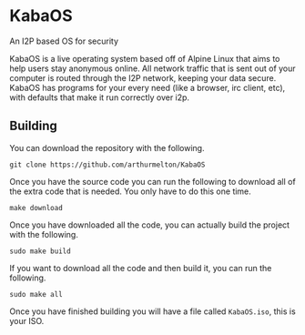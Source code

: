 # KabaOS
An I2P based OS for security

KabaOS is a live operating system based off of Alpine Linux that aims to help
users stay anonymous online. All network traffic that is sent out of your
computer is routed through the I2P network, keeping your data secure. KabaOS has
programs for your every need (like a browser, irc client, etc), with defaults
that make it run correctly over i2p.

## Building

You can download the repository with the following.

```
git clone https://github.com/arthurmelton/KabaOS
```

Once you have the source code you can run the following to download all of the
extra code that is needed. You only have to do this one time.

```
make download
```

Once you have downloaded all the code, you can actually build the project with
the following.

```
sudo make build
```

If you want to download all the code and then build it, you can run the
following.

```
sudo make all
```

Once you have finished building you will have a file called `KabaOS.iso`, this
is your ISO.
